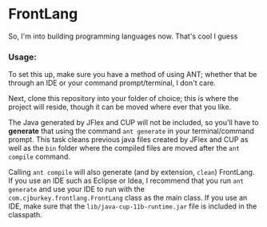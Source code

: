 # FrontLang

So, I'm into building programming languages now. That's cool I guess

### Usage:

To set this up, make sure you have a method of using ANT; whether that be through an IDE or your command prompt/terminal, I don't care.

Next, clone this repository into your folder of choice; this is where the project will reside, though it can be moved where ever that you like.

The Java generated by JFlex and CUP will not be included, so you'll have to **generate** that using the command `ant generate` in your terminal/command prompt. This task cleans previous java files created by JFlex and CUP as well as the `bin` folder where the compiled files are moved after the `ant compile` command.

Calling `ant compile` will also generate (and by extension, `clean`) FrontLang. If you use an IDE such as Eclipse or Idea, I recommend that you run `ant generate` and use your IDE to run with the `com.cjburkey.frontlang.FrontLang` class as the main class. If you use an IDE, make sure that the `lib/java-cup-11b-runtime.jar` file is included in the classpath.